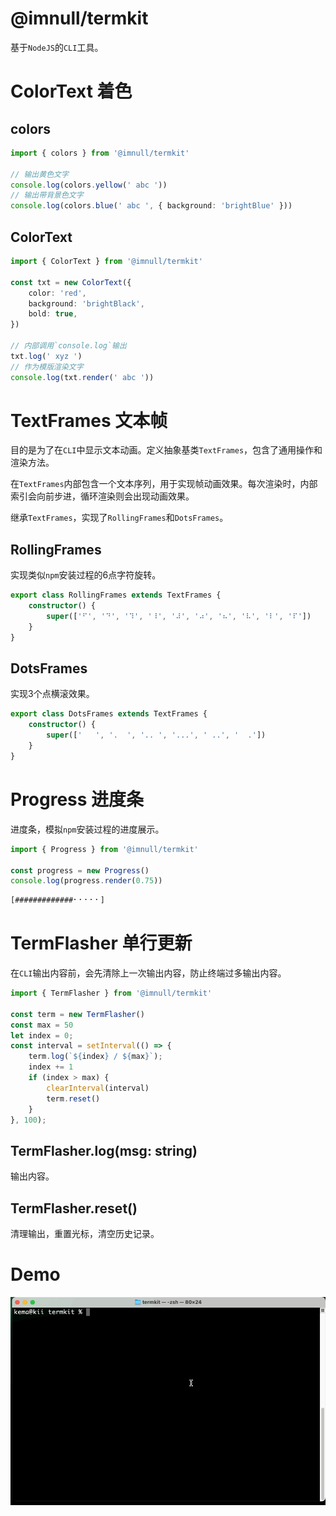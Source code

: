 # @imnull/termkit

基于`NodeJS`的`CLI`工具。

# ColorText 着色

## colors

```ts
import { colors } from '@imnull/termkit'

// 输出黄色文字
console.log(colors.yellow(' abc '))
// 输出带背景色文字
console.log(colors.blue(' abc ', { background: 'brightBlue' }))
```

## ColorText

```ts
import { ColorText } from '@imnull/termkit'

const txt = new ColorText({
    color: 'red',
    background: 'brightBlack',
    bold: true,
})

// 内部调用`console.log`输出
txt.log(' xyz ')
// 作为模版渲染文字
console.log(txt.render(' abc '))
```

# TextFrames 文本帧

目的是为了在`CLI`中显示文本动画。定义抽象基类`TextFrames`，包含了通用操作和渲染方法。

在`TextFrames`内部包含一个文本序列，用于实现帧动画效果。每次渲染时，内部索引会向前步进，循环渲染则会出现动画效果。

继承`TextFrames`，实现了`RollingFrames`和`DotsFrames`。

## RollingFrames

实现类似`npm`安装过程的6点字符旋转。

```ts
export class RollingFrames extends TextFrames {
    constructor() {
        super(['⠋', '⠙', '⠹', '⠸', '⠼', '⠴', '⠦', '⠧', '⠇', '⠏'])
    }
}
```

## DotsFrames

实现3个点横滚效果。

```ts
export class DotsFrames extends TextFrames {
    constructor() {
        super(['   ', '.  ', '.. ', '...', ' ..', '  .'])
    }
}
```

# Progress 进度条

进度条，模拟`npm`安装过程的进度展示。

```ts
import { Progress } from '@imnull/termkit'

const progress = new Progress()
console.log(progress.render(0.75))
```

```sh
[#############⠂⠂⠂⠂⠂]
```

# TermFlasher 单行更新

在`CLI`输出内容前，会先清除上一次输出内容，防止终端过多输出内容。

```ts
import { TermFlasher } from '@imnull/termkit'

const term = new TermFlasher()
const max = 50
let index = 0;
const interval = setInterval(() => {
    term.log(`${index} / ${max}`);
    index += 1
    if (index > max) {
        clearInterval(interval)
        term.reset()
    }
}, 100);
```

## TermFlasher.log(msg: string)

输出内容。

## TermFlasher.reset()

清理输出，重置光标，清空历史记录。

# Demo

![Demo](./images/demo.gif)